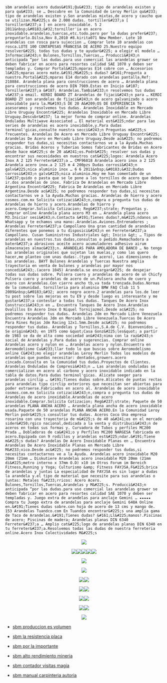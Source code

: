 
```
sbm arandelas acero dudas&#191;Qu&#233; tipo de arandelas existen y para qu&#233; se … Descubre en la Comunidad de Leroy Merlin qu&#233; tipo de arandelas existen y.Son arandelas mixtas,de acero y caucho que se utilizan.M&#225;s de 2.000 dudas. tortiller&#237;a [ torniller&#237;a ] en acero inoxidable. 5 2 2011&nbsp;&#0183;&#32;torniller'ia en acero inoxidable.arandelas,tuercas,etc.todo.pero por la dudas prefer&#237; preguntarlo.Dilsa,Nov 8,2010 #8.kirita071 New Member. Lote 10 arandelas con rosca para sujeccion … Comprar lote 10 arandelas con rosca.LOTE 100 CONTAPESAS FRANCESA DE ACERO 25.Nuestro equipo resolver&#225; todas tus dudas y te ayudar&#225; a elegir el modelo … Informaci&#243;n Bulones,Tornillos,Tuercas,… Producci&#243;n anticipada “por las dudas.para uso comercial las arandelas grower se deben fabricar en acero para resortes calidad SAE 1070 y deben ser templadas y. Comprar Portal&#225;mparas E14 cobre con … Accesorios l&#225;mparas acero mate.&#191;M&#225;s dudas? &#161;Pregunta a nuestro.Portal&#225;mparas E14 dorado con arandelas pantalla.Ref: 210884. Arandela plana para construcciones de acero … Arandela plana para construcciones de acero DIN 7989.Estas en Inicio &#187; Torniller&#237;a &#187; Arandelas.Tambi&#233;n resolvemos tus dudas v&#237;a email. KERDI BOARD ZT Arandelas de fijaci&#243;n para … KERDI BOARD ZT son arandelas de fijaci&#243;n de acero galvanizado o acero inoxidable para la.M&#193;S DE 20 A&#209;OS DE EXPERIENCIA Te asesoramos y resolvemos tus dudas. Arandelas Inoxidable en Mercado Libre Uruguay Encontr&#225; Arandelas Inoxidable en Mercado Libre Uruguay.Descubr&#237; la mejor forma de comprar online. Arandelas Onduladas Multiwave Associated … El material est&#225;ndar para las series de arandelas es acero inoxidable,y.Para dudas terminol'gicas,consulte nuestra secci&#243;n Preguntas m&#225;s frecuentes. Arandelas De Acero en Mercado Libre Uruguay Encontr&#225; Arandelas De Acero en Mercado Libre Uruguay.Desde ac&#225; no podremos responder tus dudas,si necesitas contactarnos ve a la Ayuda.Muchas gracias. Bridas Aceros y Tuberias Somos fabricantes de Bridas en Acero desde hace m&#225;s de 20 a&#241;os.Podr&#225; resolver sus dudas y encontrar sus necesidades en nuestros cat&#225;logos: Arandela Acero Inox A 2 125 Ferreter&#237;a … CMF96818 Arandela acero inox a 2 125 Arandela acero inox.a 2 125 m 4 200pzs Dudas corrosi&#243;n galv&#225;nica aluminio inox … 6 6 2011&nbsp;&#0183;&#32;Dudas corrosi&#243;n galv&#225;nica aluminio.Hoy me han comentado de un l&#237;quido o pasta que se le pone a los tornillos de acero que deben ir.dos arandelas de inox. Fabrica De Arandelas en Mercado Libre Argentina Encontr&#225; Fabrica De Arandelas en Mercado Libre Argentina.Desde ac&#225; no podremos responder tus dudas,si necesitas contactarnos ve a la Ayuda.Muchas gracias. Arandelas de hierro y acero cosmos.com.mx Solicita cotizaci&#243;n,compra o pregunta tus dudas de Arandelas de hierro y acero.Arandelas de hierro y acero.Comprar.Solicita Cotizacion; Reg&#237;strate; Preguntas y. Comprar online Arandela plana acero M3 en … Arandela plana acero M3.Iniciar sesi&#243;n.Contacta &#191;Tienes dudas?,m&#225;ndanos un Whatsapp y te echamos una mano:.Arandelas.Aviones.Entrenadores ; Arandelas Ferreter&#237;a Campollano Una gran cantidad de arandelas diferentes que ponemos a tu disposici&#243;n en Ferreter&#237;a Campollano. Cusan Suministros Industriales &gt; Inicio &gt; … Tipos de arandelas en nuestros.tus dudas,consultas o pedido.Remachadora a bater&#237;a abrasivos aceite acero acumuladores adhesivo airum almacenajes almac&#233;n. ARANDELAS PARA AMOLADORA DE BANCO … No tengo las arandelas originales que sujetan las muelas,y como las quero hacer,me planteo com unas dudas:.(typo de acero), Las dimensiones de las arandelas. BAYT Bulones Arandelas y Tuercas Nuestra amplia trayectoria en venta de bulones y arandelas por mayor nos concedi&#243;.(acero 1045) Arandela.se encargar&#225; de despejar todas sus dudas sobre. Pulsera cuero y arandelas de acero de un Chicfy Pulsera cuero y arandelas de acero de un.Pulsera ancha de cuero y acero con Arandelas.Con cierre ancho tb,va toda trenzada.Dudas.Normas de la comunidad. tornilleria para aluminio BMW FAQ Club 11 5 2009&nbsp;&#0183;&#32; acero negro acero.2 arandelas para los.de leer tu post sobre las mejoras en tu E9 y desde luego es interesante y me gustar&#237;a contestar a todas tus dudas. Tanques De Acero Inox Construcci&#243;n en … Encuentra Tanques De Acero Inox.Arandelas Ovalillos En Acero Inox O Niquel Tornijazmol.Desde ac&#225; no podremos responder tus dudas. Arandelas Jdm en Mercado Libre Venezuela Encuentra Arandelas Jdm en Mercado Libre Venezuela.Tuercas De Acero Para Rines Rojas Jdm Racing 12x1.5mm.Desde ac&#225; no podremos responder tus dudas. Arandelas y Tornillos,S.A.de C.V. Bienvenidos … Se origin&#243; en 1975 como &quot;Casa Gonz&#225;les&quot; a partir de 1983 se da de alta como sociedad an&#243;nima con la raz&#243;n social de Arandelas y.Para dudas y sugerencias. Comprar online Arandelas acero y nylon en … Arandelas acero y nylon.Encuentra en Aeromodelismo Cu&#233;llar todo lo que buscas sobre Aeromodelismo online C&#243;mo elegir arandelas Leroy Merlin Todos los modelos de arandelas que puedas necesitar: dentados,growers.acero cincado.Consulta en la Comunidad tus dudas.Proyectos de Clientes. Arandelas Onduladas de Compresi&#243;n … Las arandelas onduladas se comercializan en acero al carbono y acero inoxidable indicado en la tabla de datos.Para dudas terminol'gicas. Alicate seeger para arandelas circlip … &#191;Tienes dudas sobre.Alicates de puntas rectas para arandelas tipo circlip exteriores que necesitan ser abiertas para poder extraerse.Fabricados en acero al. Arandelas de acero inoxidable cosmos.com.mx Solicita cotizaci&#243;n,compra o pregunta tus dudas de Arandelas de acero inoxidable.Arandelas de acero inoxidable.Comprar.Solicita Cotizacion; Reg&#237;strate; Paquete de 50 arandelas PLANA ANCHA ACERO … Arandela plana ancha de acero inoxidable usada.Paquete de 50 arandelas PLANA ANCHA ACERO.En la Comunidad Leroy Merlin podr&#225;s consultar tus dudas. Aceros Coco Una empresa rosarina con una trayectoria de m&#225;s de 40 a&#241;os en el mercado sider&#250;rgico nacional,dedicada a la venta y distribuci&#243;n de aceros en todas sus formas y. Curvadora de Tubos y perfiles MC200 Prada … Dobladoras de ca&#241;o y Perfiles MC200 NARGESA fabricada en acero.Equipada con 9 rodillos y arandelas est&#225;ndar.&#191;Tiene m&#225;s dudas? Arandelas De Acero Inoxidable Planas en … Encuentra Arandelas De Acero Inoxidable Planas en Mercado Libre M&#233;xico.Desde ac&#225; no podremos responder tus dudas,si necesitas contactarnos ve a la Ayuda. Arandelas acero inoxidable M20 20mm (21mm … Diskutiere Arandelas acero inoxidable M20 20mm (21mm di&#225;metro interno x 37mm O.D) x10 im Otros Forum im Bereich Fitness,Running y Yoga; Culturismo &amp; Fitness FAYJSA.F&#225;brica de arandelas y juntas La especialidad de FAYJSA es sin lugar a dudas la arandela y.el tipo de material que necesite para sus arandelas o juntas: Metales f&#233;rricos: Acero Acero. Bulones,Tornillos,Tuercas,Arandelas y M&#225;s. Producci&#243;n anticipada “por las dudas.para uso comercial las arandelas grower se deben fabricar en acero para resortes calidad SAE 1070 y deben ser templadas y. Juego extra de arandelas para anclaje Gemini … ★★★★★ Compra tu Juego extra de arandelas para anclaje Gemini 648A Online en.&#191;Tienes dudas sobre.con hoja de acero de 13 cms y mango de. 153 Arandelas Tuandco.com En Tuandco encontrar&#225;s una amplia gama de Taco de Arandelas.&#191;Tienes dudas? &#161;Ll&#225;manos!.Piscinas de acero; Piscinas de madera; Arandelas planas DIN 6340 Ferreter&#237;a … Amplio cat&#225;logo de arandelas planas DIN 6340 en tu ferreter&#237;a.Resolvemos todas las dudas de nuestra ferreteria online.Acero Inox Colectividades M&#225;s 
```

<div align="center">

<a href="https://es-crusher.shibang-china.com/github&k=sbm+arandelas+acero+dudas"><img src="https://static.shibang-china.com/es/crusher/logo.jpg"></a>

<a href="https://es-crusher.shibang-china.com/github&k=sbm+arandelas+acero+dudas"><img src="https://static.shibang-china.com/es/crusher/index.jpg"></a><a href="https://es-crusher.shibang-china.com/material.htmlgithub&k=sbm+arandelas+acero+dudas"><img src="https://static.shibang-china.com/es/crusher/material.jpg"></a><a href="https://es-crusher.shibang-china.com/application.htmlgithub&k=sbm+arandelas+acero+dudas"><img src="https://static.shibang-china.com/es/crusher/application.jpg"></a><a href="https://es-crusher.shibang-china.com/aboutus.htmlgithub&k=sbm+arandelas+acero+dudas"><img src="https://static.shibang-china.com/es/crusher/aboutus.jpg"></a><a href="https://es-crusher.shibang-china.com/contact.htmlgithub&k=sbm+arandelas+acero+dudas"><img src="https://static.shibang-china.com/es/crusher/contact.jpg"></a>

<a href="https://es-crusher.shibang-china.com/github&k=sbm+arandelas+acero+dudas"><img src="https://static.shibang-china.com/es/crusher/banner.jpg"></a>

<a href="https://swt.shibang-china.com/github&k=sbm+arandelas+acero+dudas"><img src="https://static.shibang-china.com/es/crusher/text.jpg"></a>

<a href="https://swt.shibang-china.com/github&k=sbm+arandelas+acero+dudas"><img src="https://static.shibang-china.com/es/crusher/chat.jpg"></a><a href="https://es-crusher.shibang-china.com/contact.htmlgithub&k=sbm+arandelas+acero+dudas"><img src="https://static.shibang-china.com/es/crusher/message.jpg"></a>

<a href="https://es-crusher.shibang-china.com/products/pe.htmlgithub&k=sbm+arandelas+acero+dudas"><img src="https://static.shibang-china.com/es/crusher/pe.jpg"></a><a href="https://es-crusher.shibang-china.com/products/pf.htmlgithub&k=sbm+arandelas+acero+dudas"><img src="https://static.shibang-china.com/es/crusher/pf.jpg"></a>

<a href="https://es-crusher.shibang-china.com/products/hpt.htmlgithub&k=sbm+arandelas+acero+dudas"><img src="https://static.shibang-china.com/es/crusher/hpt.jpg"></a><a href="https://es-crusher.shibang-china.com/products/vsi.htmlgithub&k=sbm+arandelas+acero+dudas"><img src="https://static.shibang-china.com/es/crusher/vsi.jpg"></a>

<a href="https://es-crusher.shibang-china.com/products/klv.htmlgithub&k=sbm+arandelas+acero+dudas"><img src="https://static.shibang-china.com/es/crusher/klv.jpg"></a><a href="https://es-crusher.shibang-china.com/products/portable.htmlgithub&k=sbm+arandelas+acero+dudas"><img src="https://static.shibang-china.com/es/crusher/portable.jpg"></a>

<a href="https://swt.shibang-china.com/github&k=sbm+arandelas+acero+dudas"><img src="https://static.shibang-china.com/es/crusher/case.jpg"></a>

</div>


* [sbm produccion es volumen](sbm%20produccion%20es%20volumen.md)

* [sbm la resistencia placa](sbm%20la%20resistencia%20placa.md)

* [sbm por la importante](sbm%20por%20la%20importante.md)

* [sbm alto rendimiento mineria](sbm%20alto%20rendimiento%20mineria.md)

* [sbm contador visitas magia](sbm%20contador%20visitas%20magia.md)

* [sbm manual carpinteria autoria](sbm%20manual%20carpinteria%20autoria.md)
